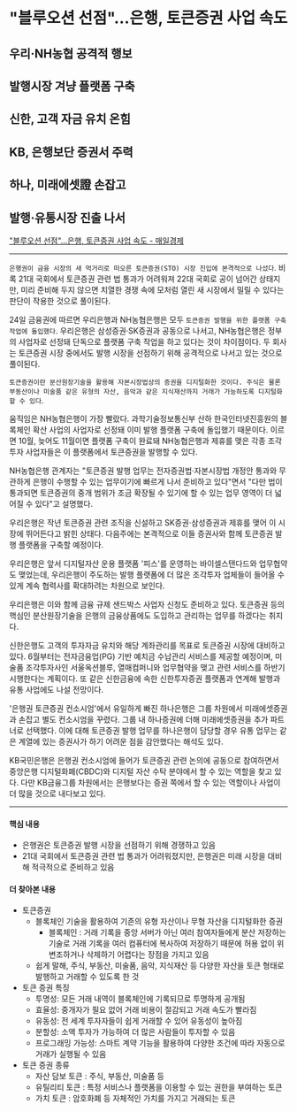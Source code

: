 # "블루오션 선점"…은행, 토큰증권 사업 속도
## 우리·NH농협 공격적 행보
## 발행시장 겨냥 플랫폼 구축
## 신한, 고객 자금 유치 온힘
## KB, 은행보단 증권서 주력
## 하나, 미래에셋證 손잡고
## 발행·유통시장 진출 나서
["블루오션 선점"…은행, 토큰증권 사업 속도 - 매일경제](https://n.news.naver.com/article/newspaper/009/0005308547?date=20240525)

---

`은행권이 금융 시장의 새 먹거리로 떠오른 토큰증권(STO) 시장 진입에 본격적으로 나섰다`. 비록 21대 국회에서 토큰증권 관련 법 통과가 어려워져 22대 국회로 공이 넘어간 상태지만, 미리 준비해 두지 않으면 치열한 경쟁 속에 모처럼 열린 새 시장에서 밀릴 수 있다는 판단이 작용한 것으로 풀이된다.

24일 금융권에 따르면 우리은행과 NH농협은행은 모두 `토큰증권 발행을 위한 플랫폼 구축 작업에 돌입했다`. 우리은행은 삼성증권·SK증권과 공동으로 나서고, NH농협은행은 정부의 사업자로 선정돼 단독으로 플랫폼 구축 작업을 하고 있다는 것이 차이점이다. 두 회사는 토큰증권 시장 중에서도 발행 시장을 선점하기 위해 공격적으로 나서고 있는 것으로 풀이된다.

`토큰증권이란 분산원장기술을 활용해 자본시장법상의 증권을 디지털화한 것이다. 주식은 물론 부동산이나 미술품 같은 유형의 자산, 음악과 같은 지식재산까지 거래가 가능하도록 디지털화할 수 있다`.

움직임은 NH농협은행이 가장 빨랐다. 과학기술정보통신부 산하 한국인터넷진흥원의 블록체인 확산 사업의 사업자로 선정돼 이미 발행 플랫폼 구축에 돌입했기 때문이다. 이르면 10월, 늦어도 11월이면 플랫폼 구축이 완료돼 NH농협은행과 제휴를 맺은 각종 조각투자 사업자들은 이 플랫폼에서 토큰증권을 발행할 수 있다.

NH농협은행 관계자는 "토큰증권 발행 업무는 전자증권법·자본시장법 개정안 통과와 무관하게 은행이 수행할 수 있는 업무이기에 빠르게 나서 준비하고 있다"면서 "다만 법이 통과되면 토큰증권의 중개 범위가 조금 확장될 수 있기에 할 수 있는 업무 영역이 더 넓어질 수 있다"고 설명했다.

우리은행은 작년 토큰증권 관련 조직을 신설하고 SK증권·삼성증권과 제휴를 맺어 이 시장에 뛰어든다고 밝힌 상태다. 다음주에는 본격적으로 이들 증권사와 함께 토큰증권 발행 플랫폼을 구축할 예정이다.

우리은행은 앞서 디지털자산 운용 플랫폼 '피스'를 운영하는 바이셀스탠다드와 업무협약도 맺었는데, 우리은행이 주도하는 발행 플랫폼에 더 많은 조각투자 업체들이 들어올 수 있게 계속 협력사를 확대하려는 차원으로 보인다.

우리은행은 이와 함께 금융 규제 샌드박스 사업자 신청도 준비하고 있다. 토큰증권 등의 핵심인 분산원장기술을 은행의 금융상품에도 도입하고 관리하는 업무를 하겠다는 취지다.

신한은행도 고객의 투자자금 유치와 해당 계좌관리를 목표로 토큰증권 시장에 대비하고 있다. 6월부터는 전자금융업(PG) 기반 예치금 수납관리 서비스를 제공할 예정이며, 미술품 조각투자사인 서울옥션블루, 열매컴퍼니와 업무협약을 맺고 관련 서비스를 하반기 시행한다는 계획이다. 또 같은 신한금융에 속한 신한투자증권 플랫폼과 연계해 발행과 유통 사업에도 나설 전망이다.

'은행권 토큰증권 컨소시엄'에서 유일하게 빠진 하나은행은 그룹 차원에서 미래에셋증권과 손잡고 별도 컨소시엄을 꾸렸다. 그룹 내 하나증권에 더해 미래에셋증권을 추가 파트너로 선택했다. 이에 대해 토큰증권 발행 업무를 하나은행이 담당할 경우 유통 업무는 같은 계열에 있는 증권사가 하기 어려운 점을 감안했다는 해석도 있다.

KB국민은행은 은행권 컨소시엄에 들어가 토큰증권 관련 논의에 공동으로 참여하면서 중앙은행 디지털화폐(CBDC)와 디지털 자산 수탁 분야에서 할 수 있는 역할을 찾고 있다. 다만 KB금융그룹 차원에서는 은행보다는 증권 쪽에서 할 수 있는 역할이나 사업이 더 많을 것으로 내다보고 있다.


---

#### 핵심 내용 
* 은행권은 토큰증권 발행 시장을 선점하기 위해 경쟁하고 있음
* 21대 국회에서 토큰증권 관련 법 통과가 어려워졌지만, 은행권은 미래 시장을 대비해 적극적으로 준비하고 있음

#### 더 찾아본 내용
* 토큰증권
    * 블록체인 기술을 활용하여 기존의 유형 자산이나 무형 자산을 디지털화한 증권
        * 블록체인 : 거래 기록을 중앙 서버가 아닌 여러 참여자들에게 분산 저장하는 기술로 거래 기록을 여러 컴퓨터에 복사하여 저장하기 때문에 허용 없이 위변조하거나 삭제하기 어렵다는 장점을 가지고 있음
    * 쉽게 말해, 주식, 부동산, 미술품, 음악, 지식재산 등 다양한 자산을 토큰 형태로 발행하고 거래할 수 있도록 한 것
* 토큰 증권 특징
    * 투명성: 모든 거래 내역이 블록체인에 기록되므로 투명하게 공개됨
    * 효율성: 중개자가 필요 없어 거래 비용이 절감되고 거래 속도가 빨라짐
    * 유동성: 전 세계 투자자들이 쉽게 거래할 수 있어 유동성이 높아짐
    * 분할성: 소액 투자가 가능하여 더 많은 사람들이 투자할 수 있음
    * 프로그래밍 가능성: 스마트 계약 기능을 활용하여 다양한 조건에 따라 자동으로 거래가 실행될 수 있음
* 토큰 증권 종류
    * 자산 담보 토큰 : 주식, 부동산, 미술품 등
    * 유틸리티 토큰 : 특정 서비스나 플랫폼을 이용할 수 있는 권한을 부여하는 토큰
    * 가치 토큰 : 암호화폐 등 자체적인 가치를 가지고 거래되는 토큰
